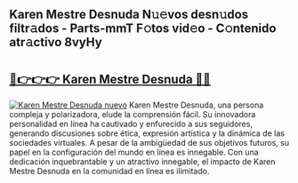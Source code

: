 ## Karen Mestre Desnuda N𝚞𝚎vos desn𝚞dos filtr𝚊dos - Parts-mmT F𝚘tos vid𝚎o - C𝚘ntenido atr𝚊ctivo 8vyHy

# <h2><a href="http://mb4sh1.tromn.icu/?c=Karen+Mestre+Desnuda">🔗👉👉👉 Karen Mestre Desnuda 🔗🔗</a></h2>

[![Karen Mestre Desnuda nuevo](https://i.imgur.com/pEAQMta.gif)](http://mb4sh1.tromn.icu/?c=Karen+Mestre+Desnuda)
Karen Mestre Desnuda, una persona compleja y polarizadora, elude la comprensión fácil. Su innovadora personalidad en línea ha cautivado y enfurecido a sus seguidores, generando discusiones sobre ética, expresión artística y la dinámica de las sociedades virtuales. A pesar de la ambigüedad de sus objetivos futuros, su papel en la configuración del mundo en línea es innegable. Con una dedicación inquebrantable y un atractivo innegable, el impacto de Karen Mestre Desnuda en la comunidad en línea es ilimitado.
